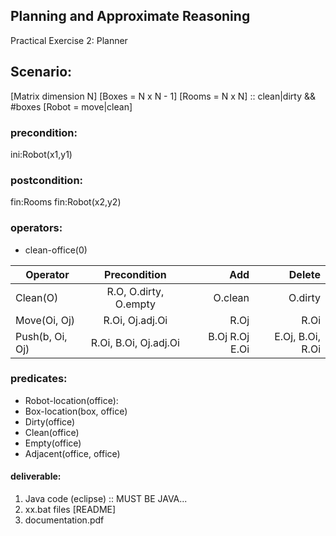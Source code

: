 

## Planning and Approximate Reasoning


Practical Exercise 2: Planner


## Scenario:

[Matrix dimension N]
[Boxes = N x N - 1]
[Rooms = N x N] :: clean|dirty && #boxes
[Robot = move|clean]


### precondition:

ini:Robot(x1,y1)


### postcondition:

fin:Rooms
fin:Robot(x2,y2)

### operators:

* clean-office(0)

| Operator        |      Precondition      |  Add           | Delete           |
|-----------------|:----------------------:|---------------:|-----------------:|
| Clean(O)        | R.O, O.dirty, O.empty  | O.clean        | O.dirty          |
| Move(Oi, Oj)    | R.Oi, Oj.adj.Oi        | R.Oj           | R.Oi             |
| Push(b, Oi, Oj) | R.Oi, B.Oi, Oj.adj.Oi  | B.Oj R.Oj E.Oi | E.Oj, B.Oi, R.Oi |

### predicates:

* Robot-location(office):
* Box-location(box, office)
* Dirty(office)
* Clean(office)
* Empty(office)
* Adjacent(office, office)


#### deliverable:

1. Java code (eclipse) :: MUST BE JAVA...
2. xx.bat files [README]
3. documentation.pdf




